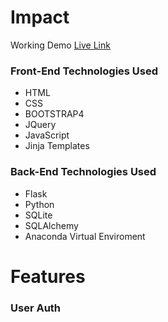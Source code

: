 # Impact

Working Demo [Live Link](http://impact-v2.herokuapp.com/)

### Front-End Technologies Used

- HTML
- CSS
- BOOTSTRAP4
- JQuery
- JavaScript
- Jinja Templates

### Back-End Technologies Used

- Flask
- Python
- SQLite
- SQLAlchemy
- Anaconda Virtual Enviroment

# Features

### User Auth
